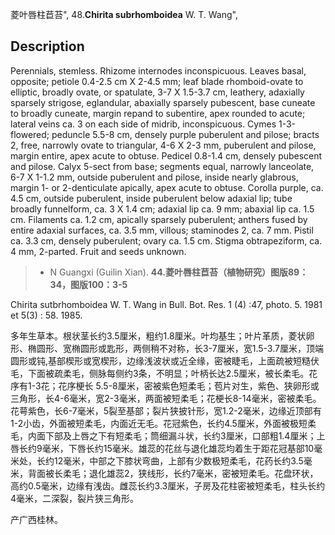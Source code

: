 菱叶唇柱苣苔",
48.**Chirita subrhomboidea** W. T. Wang",

## Description
Perennials, stemless. Rhizome internodes inconspicuous. Leaves basal, opposite; petiole 0.4-2.5 cm X 2-4.5 mm; leaf blade rhomboid-ovate to elliptic, broadly ovate, or spatulate, 3-7 X 1.5-3.7 cm, leathery, adaxially sparsely strigose, eglandular, abaxially sparsely pubescent, base cuneate to broadly cuneate, margin repand to subentire, apex rounded to acute; lateral veins ca. 3 on each side of midrib, inconspicuous. Cymes 1-3-flowered; peduncle 5.5-8 cm, densely purple puberulent and pilose; bracts 2, free, narrowly ovate to triangular, 4-6 X 2-3 mm, puberulent and pilose, margin entire, apex acute to obtuse. Pedicel 0.8-1.4 cm, densely pubescent and pilose. Calyx 5-sect from base; segments equal, narrowly lanceolate, 6-7 X 1-1.2 mm, outside puberulent and pilose, inside nearly glabrous, margin 1- or 2-denticulate apically, apex acute to obtuse. Corolla purple, ca. 4.5 cm, outside puberulent, inside puberulent below adaxial lip; tube broadly funnelform, ca. 3 X 1.4 cm; adaxial lip ca. 9 mm; abaxial lip ca. 1.5 cm. Filaments ca. 1.2 cm, apically sparsely puberulent; anthers fused by entire adaxial surfaces, ca. 3.5 mm, villous; staminodes 2, ca. 7 mm. Pistil ca. 3.3 cm, densely puberulent; ovary ca. 1.5 cm. Stigma obtrapeziform, ca. 4 mm, 2-parted. Fruit and seeds unknown.

> * N Guangxi (Guilin Xian).
**44.菱叶唇柱苣苔（植物研究）图版89：34，图版100：3-5**

Chirita sutbrhomboidea W. T. Wang in Bull. Bot. Res. 1 (4) :47, photo. 5. 1981 et 5(3) : 58. 1985.

多年生草本。根状茎长约3.5厘米，粗约1.8厘米。叶均基生；叶片革质，菱状卵形、椭圆形、宽椭圆形或匙形，两侧稍不对称，长3-7厘米，宽1.5-3.7厘米，顶端圆形或钝,基部楔形或宽楔形，边缘浅波状或近全缘，密被睫毛，上面疏被短糙伏毛，下面被疏柔毛，侧脉每侧约3条，不明显；叶柄长达2.5厘米，被长柔毛。花序有1-3花；花序梗长 5.5-8厘米，密被紫色短柔毛；苞片对生，紫色、狭卵形或三角形，长4-6毫米，宽2-3毫米，两面被短柔毛；花梗长8-14毫米，密被柔毛。花萼紫色，长6-7毫米，5裂至基部；裂片狭披针形，宽1.2-2毫米，边缘近顶部有1-2小齿，外面被短柔毛，内面近无毛。花冠紫色，长约4.5厘米，外面被极短柔毛，内面下部及上唇之下有短柔毛；筒细漏斗状，长约3厘米，口部粗1.4厘米；上唇长约9毫米，下唇长约15毫米。雄蕊的花丝与退化雄蕊均着生于距花冠基部10毫米处，长约12毫米，中部之下膝状弯曲，上部有少数极短柔毛，花药长约3.5毫米，背面被长柔毛；退化雄蕊2，狭线形，长约7毫米，密被短柔毛。花盘环状，高约0.5毫米，边缘有浅齿。雌蕊长约3.3厘米，子房及花柱密被短柔毛，柱头长约4毫米，二深裂，裂片狭三角形。

产广西桂林。
